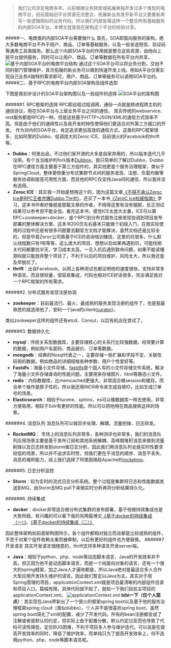 >我们公司涉足电商多年，以前根据业务转型或拓展单独开发过多个类型的电商平台，目前面临旧平台资源无法整合，拓展新业务发开新平台又要重新再写一些逻辑相似的业务代码。所以我们内部急需这样一个整合所有基础服务的内部SOA平台。本博文就是我在架构这个平台的经验分享。

#####一、电商类的内部SOA平台需要做什么
首先，SOA即面向服务的架构，绝大多数电商平台不外乎用户、商品、订单等基础服务，以及一些发送短信、验证码等通用工具类服务。那么这个内部SOA平台的作用就是整合这些资源，由他向上层平台提供服务，同时可以让用户、商品、订单等数据在所有平台内共享。
![基于内部SOA平台的电商平台结构](http://upload-images.jianshu.io/upload_images/3298892-7c046a9df4c8fda1.jpg?imageMogr2/auto-orient/strip%7CimageView2/2/w/1240)
通过这个SOA平台可以将业务分割，交由不同的部门管理维护，其次拓展的新业务可以做到快速开发上线。例如A平台仅需实现自己业务A独特的需求即可，用户、商品、订单等服务可以调用SOA平台的。
#####二、基于RPC的电商平台内部SOA架构及组件选型

下图是我初步设计的SOA平台架构图以及一些组件的选择
![SOA平台的架构图](http://upload-images.jianshu.io/upload_images/3298892-91f8c59215dd5119.jpg?imageMogr2/auto-orient/strip%7CimageView2/2/w/1240)

######1. RPC框架的选择
RPC即远程过程调用，通俗一点就是跨进程跨主机的通信协议，用在SOA平台与上层业务平台之间的通信。
其实传统的webservice、rest服务都是RPC的一种。但是这些基于HTTP+JSON/XML的通信方式效率不高。但是由于他们的通用性以及易开发的特性使得他们更适合对外第三方接口的开发。
作为对内的SOA平台，肯定追求更加高效的通信方式。这类的RPC框架很多，比如阿里的Dubbo、低调庞大的Zeroc ICE、目前很火的Facebook的thrift等。
- **Dubbo**：阿里出品，不过他们家开源的大多是自家弃用的，所以版本迭代几乎没用。有个当当维护的fork版本[Dubbox](https://github.com/dangdangdotcom/dubbox)。我只简单的了解过Dubbo，Dubbo在RPC通信方面主要基于第三方组件的，其实他更是个服务治理框架，类似于SpringCloud，整体更侧重分布式集群节点间的服务发现、注册、负载均衡等服务协调和提高可用性方面，而且他的RPC仅支持Java间的通信，所以我并没有选用。
- **Zeroc ICE**：其实我一开始是想用这个的，因为这篇文章[《不得不承认Zeroc Ice是RPC王者完爆Dubbo,Thrift》](https://wenku.baidu.com/view/c6bcd65ea1c7aa00b42acb50.html)，还买了一本书[《ZeroC Ice权威指南》](http://baike.baidu.com/link?url=BjgFHANOhBbFhLmnNjaQGVdHyztpl5jEz5PUGOwTUAUOKB3Pd15OILASJt871VFoBZ4NIkFtG63_qNks9wqVhr82z-DOEP10Fk7kLNQjOma34ywsPcIZb-dtSo1kK_ixlot5lYXt8oy2FdXlBFpHzq)学习，这本书作者好像就是那篇文章的作者，不晓得这里有没有猫腻，反正测试结果可以参考但不能全信。看完这本书，感觉ICE太庞大太重，ICE可以算RPC+zookeeper+docker，是个RPC到分布式服务注册发现协调到项目发布部署的整体解决方案，这本书200页左右基本只能做个初级入门，在我实际使用的过程中还是有很多问题要去翻官方文档才能解决，虽然文档还是比较全的，但是毕竟Zeroc公司靠基于ICE的咨询培训赚钱，这里的坑很多，什么默认线程数只有1啦等等，这么庞大的项目，想想以后如果再遇到坑，可能找相关代码都要找半天，学习成本太高，一旦入坑后遇到致命问题，如果不能读懂源码就只能放弃整个项目了，不利于以后的项目维护，风险太大，所以我还是及早脱坑了。
- **thrift**：出自Facebook，从网上各种测试也都证明他的速度很快，支持非常多种语言。而且很轻量，很容易集成，代码也相对ICE好读很多，完全满足我对一个RPC框架的所有需求。

######2. 分布式服务发现注册协调
- **zookeeper**：目前最流行、最火、最成熟的服务发现注册的组件了，也是我最熟悉的就选用他了，安利一个java的client([curator](https://github.com/apache/curator))。

类似zookeeper这样的组件还有etcd、Consul，以后有机会在尝试了。

######3. 数据持久化
- **mysql**：传统关系型数据库，主要存储核心的关系行比较强数据，经常要计算的数据，例如用户名密码、商品报价、订单等数据。
- **mongodb**：经典的Nosql代表之一，主要存储一些扩展和字段不定，关联性较弱的数据，例如商品的详细规格各种参数、用户个性爱好等。
- **Fastdfs**：海量小文件存储，[fastdfs](https://github.com/happyfish100/fastdfs)是个国人写的小文件存储文件系统，解决了海量小文件存储查询的性能问题。主要用来存储图片、html等静态小文件。
- **redis**：内存数据库，比memcached更强大，非常适合做session和缓存。而且单个操作是原子性的，所以我还用INCR命令来生成自增ID，比如生成订单号的场景。
- **Elasticsearch**：相较于lucene、sphinx，es可以像数据库一样去使用，非常方便易用，相较于Solr有更好的性能。所以可以把他用在商品搜索这样的场景。

######4. 消息队列
消息队列可以做异步处理、解耦、流量削锋、日志转发。
- **RocketMQ**： 市场上的消息队列非常多，各种测评也非常多，我们的消息队列应用场景主要是基于发布订阅和其他系统解耦、高峰期堆积消息来做到流量削锋以及日志转发到storm做日志分析。因此我们用消息队列全是实时性要求较低的场景，所以并不追求实时性，但我们更在乎消息的顺序、消息不丢失、消息的堆积能力，综上我们选择了阿里刚捐给Apache的[rocketmq](https://github.com/apache/incubator-rocketmq)。

######5. 日志分析监控

- **Storm**：较为实时的流式日志分析系统。整个过程是集群将日志和性能数据发送到MQ，由Storm去MQ pull下来做实时分析再将分析结果持久化。

######6. 持续集成
- **docker**：docker非常适合做分布式集群的发布部署，基于他做持续集成也是大势所趋，有兴趣的可以看下我的另两篇博文[《基于docker的持续集成（一）》](http://www.jianshu.com/p/e5cb6393a904)、[《基于docker的持续集成（二）》](http://www.jianshu.com/p/219d7477be6b)

因此整体架构如前面架构图所示，各个组件都相对独立而且都是比较成熟的组件，不至于对某个组件依赖太重而被牵制，以后有更好的组件也方便替换。
######7. 开发语言
其实开发语言很随意的，thrift支持多种语言开发server端。
- **Java**：相较于python、php、node等动态脚本语言，Java的开发效率并不高，但正因为他不是动态脚本语言，而是一个纯面向对象的语言，还有一个强大的spring框架，加之Java人才遍地都是，所以Java绝对是最适合多人合作大型应用开发持久维护的语言。因此我们暂定以Java为主。其实对于用Spring管理的项目，applicationContext.xml就是项目最清晰的内部组件目录和项目入口。篇幅有限，具体代码就不贴了，就贴一下我们目前主项目的applicationContext.xml。
 ![applicationContext.xml](http://upload-images.jianshu.io/upload_images/3298892-ec1cdea27da59f73.png?imageMogr2/auto-orient/strip%7CimageView2/2/w/1240)
**bibi一下（仅个人观点）**：其实现在Java界新出了一个很火的框架spring boot以及基于他的服务治理框架spring cloud（类似dubbo）。个人并不是很喜欢spring boot，虽然spring boot简化了xml的配置，减少了开发代码，所有的bean注册都变成了注解或者是默认的约定，但实际上由于配置分散，默认约定过反而也导致了代码可读性降低，定位BUG困难，不利于项目多人参与维护迭代。可以说是在提高开发效率的同时，降低了维护效率，而单纯只为了提高开发效率上，何不选用python、php、node等脚本语言呢。